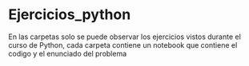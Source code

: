 # Ejercicios_python

En las carpetas solo se puede observar los ejercicios vistos durante el curso de Python, cada carpeta contiene un notebook que contiene el codigo y el enunciado del problema
